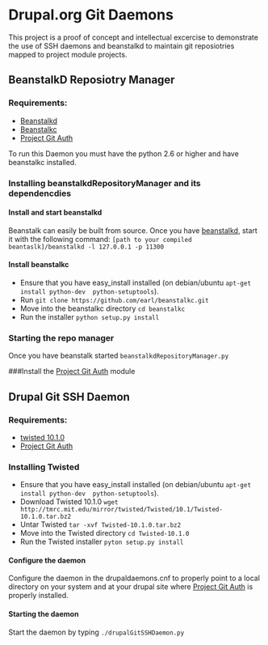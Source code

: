 # Drupal.org Git Daemons

This project is a proof of concept and intellectual excercise to demonstrate the use of SSH daemons and beanstalkd to maintain git reposiotries mapped to project module projects.

## BeanstalkD Reposiotry Manager

### Requirements:
- [Beanstalkd](http://kr.github.com/beanstalkd/)
- [Beanstalkc](https://github.com/earl/beanstalkc)
- [Project Git Auth](https://github.com/tizzo/Project-Git-Auth)

To run this Daemon you must have the python 2.6 or higher and have beanstalkc installed.

### Installing beanstalkdRepositoryManager and its dependencdies

#### Install and start beanstalkd

Beanstalk can easily be built from source.  Once you have [beanstalkd](http://kr.github.com/beanstalkd/download.html), start it with the following command:  `[path to your compiled beantaslk]/beanstalkd -l 127.0.0.1 -p 11300`

#### Install beanstalkc

- Ensure that you have easy_install installed (on debian/ubuntu `apt-get install python-dev  python-setuptools`).
- Run `git clone https://github.com/earl/beanstalkc.git`
- Move into the beanstalkc directory `cd beanstalkc`
- Run the installer `python setup.py install`


### Starting the repo manager

Once you have beanstalk started `beanstalkdRepositoryManager.py`

###Install the [Project Git Auth](https://github.com/tizzo/Project-Git-Auth) module

## Drupal Git SSH Daemon

### Requirements:
- [twisted 10.1.0](http://twistedmatrix.com/trac/wiki/Downloads)
- [Project Git Auth](https://github.com/tizzo/Project-Git-Auth)

### Installing Twisted

- Ensure that you have easy_install installed (on debian/ubuntu `apt-get install python-dev  python-setuptools`).
- Download Twisted 10.1.0 `wget http://tmrc.mit.edu/mirror/twisted/Twisted/10.1/Twisted-10.1.0.tar.bz2`
- Untar Twisted `tar -xvf Twisted-10.1.0.tar.bz2`
- Move into the Twisted directory `cd Twisted-10.1.0`
- Run the Twisted installer `pyton setup.py install`

#### Configure the daemon

Configure the daemon in the drupaldaemons.cnf to properly point to a local directory on your system and at your drupal site where [Project Git Auth](https://github.com/tizzo/Project-Git-Auth) is properly installed.

#### Starting the daemon

Start the daemon by typing `./drupalGitSSHDaemon.py`
